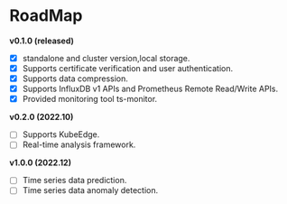 # RoadMap

**v0.1.0 (released)**

- [x] standalone and cluster version,local storage.
- [x] Supports certificate verification and user authentication.
- [x] Supports data compression.
- [x] Supports  InfluxDB v1 APIs and Prometheus Remote Read/Write APIs.
- [x] Provided monitoring tool ts-monitor.

**v0.2.0 (2022.10)**

- [ ] Supports KubeEdge.
- [ ] Real-time analysis framework.

**v1.0.0 (2022.12)**

- [ ] Time series data prediction.
- [ ] Time series data anomaly detection.
